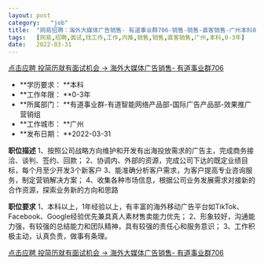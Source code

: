 ```yaml
---
layout:	post
category:	"job"
title:	"网易招聘：海外大媒体广告销售- 有道事业群706-销售-销售-直客销售-广州本科0-3年"
tags:	[网易,招聘,面试,找工作,工作,内推,销售,销售,直客销售,广州,本科,0-3年]
date:	2022-03-31
---
```


[点击应聘 投简历就有面试机会 -> 海外大媒体广告销售- 有道事业群706](http://mobile.bole.netease.com/bole/boleDetail?id=35423&employeeId=346f03c3cda5f04c&key=all)



- **学历要求： **本科
- **工作年限： **0-3年
- **所属部门： **有道事业群-有道智能网络产品部-国际广告产品部-效果推广营销组
- **工作城市： **广州
- **发布日期： **2022-03-31



**职位描述**
1、按照公司战略方向维护和开发有出海投放需求的广告主，完成商务接洽、谈判、签约、回款；
2、协调内、外部的资源，完成公司下达的既定业绩目标，每个月至少开发3个新客户
3、能准确分析客户需求，为客户提高专业咨询服务，制定营销解决方案；
4、收集各种市场信息，根据公司业务发展需求对接新的合作资源，探索业务新的方向和思路






**职位要求**
1、本科以上，1年经验以上，有丰富的海外移动广告平台如TikTok、Facebook、Google经验优先兼具真人素材售卖能力优先；
2、形象较好，沟通能力强，有较强的总结能力和团队精神，具有较强的责任心和服务意识；
3、工作积极主动，认真负责，做事有条理。



[点击应聘 投简历就有面试机会 -> 海外大媒体广告销售- 有道事业群706](http://mobile.bole.netease.com/bole/boleDetail?id=35423&employeeId=346f03c3cda5f04c&key=all)